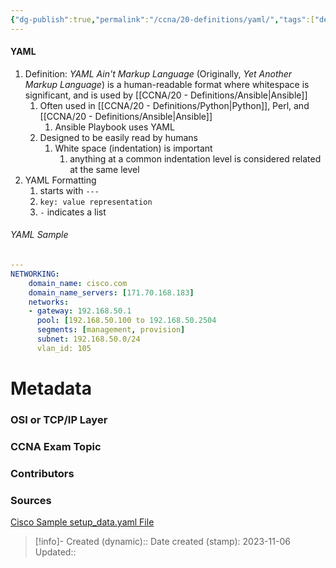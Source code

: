 ```yaml
---
{"dg-publish":true,"permalink":"/ccna/20-definitions/yaml/","tags":["defs_ccna"]}
---
```


#### YAML
1. Definition: *YAML Ain't Markup Language* (Originally, *Yet Another Markup Language*) is a human-readable format where whitespace is significant, and is used by [[CCNA/20 - Definitions/Ansible\|Ansible]]
	1. Often used in [[CCNA/20 - Definitions/Python\|Python]], Perl, and [[CCNA/20 - Definitions/Ansible\|Ansible]]
		1. Ansible Playbook uses YAML
	2. Designed to be easily read by humans
		1. White space (indentation) is important
			1. anything at a common indentation level is considered related at the same level
2. YAML Formatting
	1. starts with `---`
	2. `key: value representation`
	3. `-` indicates a list
###### YAML Sample
```YAML
---
NETWORKING:
	domain_name: cisco.com
	domain_name_servers: [171.70.168.183]
	networks:
	- gateway: 192.168.50.1
	  pool: [192.168.50.100 to 192.168.50.2504
	  segments: [management, provision]
	  subnet: 192.168.50.0/24
	  vlan_id: 105
```
# Metadata
### OSI or TCP/IP Layer

### CCNA Exam Topic

### Contributors

### Sources
[Cisco Sample setup_data.yaml File](https://www.cisco.com/c/en/us/td/docs/wireless/asr_5000/21-6-x_6-2-bx/Ultra-M-Solution-Guide-with-CVIM/6-2-bx-UMSG-with-CVIM/UMSG-with-CVIM_appendix_01001.pdf)


> [!info]- Created (dynamic):: 
> Date created (stamp): 2023-11-06
> Updated:: 


